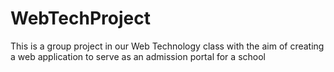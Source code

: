 # WebTechProject
This is a group project in our Web Technology class with the aim of creating a web application to serve as an admission portal for a school
